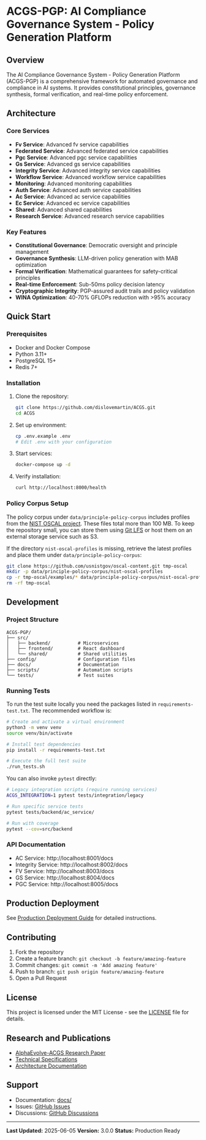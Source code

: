 # ACGS-PGP: AI Compliance Governance System - Policy Generation Platform

## Overview

The AI Compliance Governance System - Policy Generation Platform (ACGS-PGP) is a comprehensive framework for automated governance and compliance in AI systems. It provides constitutional principles, governance synthesis, formal verification, and real-time policy enforcement.

## Architecture

### Core Services
- **Fv Service**: Advanced fv service capabilities
- **Federated Service**: Advanced federated service capabilities
- **Pgc Service**: Advanced pgc service capabilities
- **Gs Service**: Advanced gs service capabilities
- **Integrity Service**: Advanced integrity service capabilities
- **Workflow Service**: Advanced workflow service capabilities
- **Monitoring**: Advanced monitoring capabilities
- **Auth Service**: Advanced auth service capabilities
- **Ac Service**: Advanced ac service capabilities
- **Ec Service**: Advanced ec service capabilities
- **Shared**: Advanced shared capabilities
- **Research Service**: Advanced research service capabilities

### Key Features
- **Constitutional Governance**: Democratic oversight and principle management
- **Governance Synthesis**: LLM-driven policy generation with MAB optimization
- **Formal Verification**: Mathematical guarantees for safety-critical principles
- **Real-time Enforcement**: Sub-50ms policy decision latency
- **Cryptographic Integrity**: PGP-assured audit trails and policy validation
- **WINA Optimization**: 40-70% GFLOPs reduction with >95% accuracy

## Quick Start

### Prerequisites
- Docker and Docker Compose
- Python 3.11+
- PostgreSQL 15+
- Redis 7+

### Installation
1. Clone the repository:
   ```bash
   git clone https://github.com/dislovemartin/ACGS.git
   cd ACGS
   ```

2. Set up environment:
   ```bash
   cp .env.example .env
   # Edit .env with your configuration
   ```

3. Start services:
   ```bash
   docker-compose up -d
   ```

4. Verify installation:
   ```bash
   curl http://localhost:8000/health
   ```

### Policy Corpus Setup

The policy corpus under `data/principle-policy-corpus` includes
profiles from the [NIST OSCAL project](https://github.com/usnistgov/OSCAL).
These files total more than 100 MB. To keep the repository small, you can
store them using [Git LFS](https://git-lfs.github.com/) or host them on an
external storage service such as S3.

If the directory `nist-oscal-profiles` is missing, retrieve the latest
profiles and place them under `data/principle-policy-corpus`:

```bash
git clone https://github.com/usnistgov/oscal-content.git tmp-oscal
mkdir -p data/principle-policy-corpus/nist-oscal-profiles
cp -r tmp-oscal/examples/* data/principle-policy-corpus/nist-oscal-profiles/
rm -rf tmp-oscal
```

## Development

### Project Structure
```
ACGS-PGP/
├── src/
│   ├── backend/          # Microservices
│   ├── frontend/         # React dashboard
│   └── shared/           # Shared utilities
├── config/               # Configuration files
├── docs/                 # Documentation
├── scripts/              # Automation scripts
└── tests/                # Test suites
```

### Running Tests
To run the test suite locally you need the packages listed in
`requirements-test.txt`. The recommended workflow is:

```bash
# Create and activate a virtual environment
python3 -m venv venv
source venv/bin/activate

# Install test dependencies
pip install -r requirements-test.txt

# Execute the full test suite
./run_tests.sh
```

You can also invoke `pytest` directly:
```bash
# Legacy integration scripts (require running services)
ACGS_INTEGRATION=1 pytest tests/integration/legacy

# Run specific service tests
pytest tests/backend/ac_service/

# Run with coverage
pytest --cov=src/backend
```

### API Documentation
- AC Service: http://localhost:8001/docs
- Integrity Service: http://localhost:8002/docs
- FV Service: http://localhost:8003/docs
- GS Service: http://localhost:8004/docs
- PGC Service: http://localhost:8005/docs

## Production Deployment

See [Production Deployment Guide](docs/PHASE3_PRODUCTION_DEPLOYMENT_GUIDE.md) for detailed instructions.

## Contributing

1. Fork the repository
2. Create a feature branch: `git checkout -b feature/amazing-feature`
3. Commit changes: `git commit -m 'Add amazing feature'`
4. Push to branch: `git push origin feature/amazing-feature`
5. Open a Pull Request

## License

This project is licensed under the MIT License - see the [LICENSE](LICENSE) file for details.

## Research and Publications

- [AlphaEvolve-ACGS Research Paper](docs/research/AlphaEvolve-ACGS_arXiv_submission/)
- [Technical Specifications](docs/research/technical_specifications.md)
- [Architecture Documentation](docs/architecture_documentation.md)

## Support

- Documentation: [docs/](docs/)
- Issues: [GitHub Issues](https://github.com/dislovemartin/ACGS/issues)
- Discussions: [GitHub Discussions](https://github.com/dislovemartin/ACGS/discussions)

---

**Last Updated:** 2025-06-05
**Version:** 3.0.0
**Status:** Production Ready
